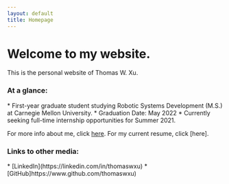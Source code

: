 ```yaml
---
layout: default
title: Homepage
---
```


<h1>Welcome to my website.</h1>
This is the personal website of Thomas W. Xu.

<h3>At a glance:</h3>
	* First-year graduate student studying Robotic Systems Development (M.S.) at Carnegie Mellon University.
	* Graduation Date: May 2022
	* Currently seeking full-time internship opportunities for Summer 2021.

For more info about me, click [here](/about).
For my current resume, click [here].

<h3>Links to other media:</h3>
	* [LinkedIn](https://linkedin.com/in/thomaswxu)
	* [GitHub]https://www.github.com/thomaswxu)






